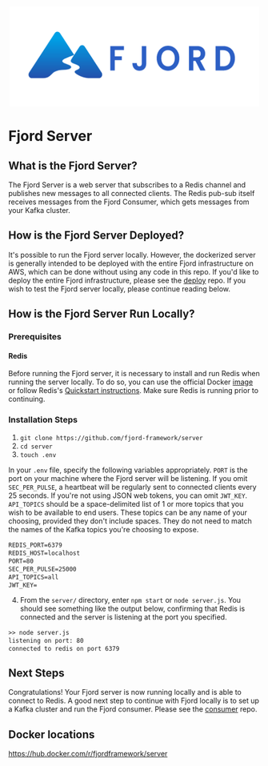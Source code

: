 <p align="center">
  <img src="./readme_materials/fjord.png" width="500" height="200" />
</p>

# Fjord Server

## What is the Fjord Server?

The Fjord Server is a web server that subscribes to a Redis channel and publishes new messages to all connected clients. The Redis pub-sub itself receives messages from the Fjord Consumer, which gets messages from your Kafka cluster.

## How is the Fjord Server Deployed?

It's possible to run the Fjord server locally. However, the dockerized server is generally intended to be deployed with the entire Fjord infrastructure on AWS, which can be done without using any code in this repo. If you'd like to deploy the entire Fjord infrastructure, please see the [deploy](https://github.com/fjord-framework/deploy) repo. If you wish to test the Fjord server locally, please continue reading below.

## How is the Fjord Server Run Locally?

### Prerequisites

#### Redis

Before running the Fjord server, it is necessary to install and run Redis when running the server locally. To do so, you can use the official Docker [image](https://hub.docker.com/_/redis/) or follow Redis's [Quickstart instructions](https://redis.io/topics/quickstart). Make sure Redis is running prior to continuing.

### Installation Steps

1. `git clone https://github.com/fjord-framework/server`
2. `cd server`
3. `touch .env`

In your `.env` file, specify the following variables appropriately. `PORT` is the port on your machine where the Fjord server will be listening. If you omit `SEC_PER_PULSE`, a heartbeat will be regularly sent to connected clients every 25 seconds. If you're not using JSON web tokens, you can omit `JWT_KEY`. `API_TOPICS` should be a space-delimited list of 1 or more topics that you wish to be available to end users. These topics can be any name of your choosing, provided they don't include spaces. They do not need to match the names of the Kafka topics you're choosing to expose.

```
REDIS_PORT=6379
REDIS_HOST=localhost
PORT=80
SEC_PER_PULSE=25000
API_TOPICS=all
JWT_KEY=
```

4. From the `server/` directory, enter `npm start` or `node server.js`. You should see something like the output below, confirming that Redis is connected and the server is listening at the port you specified.

```
>> node server.js
listening on port: 80
connected to redis on port 6379
```

## Next Steps

Congratulations! Your Fjord server is now running locally and is able to connect to Redis. A good next step to continue with Fjord locally is to set up a Kafka cluster and run the Fjord consumer. Please see the [consumer](https://github.com/fjord-framework/consumer) repo.

## Docker locations

https://hub.docker.com/r/fjordframework/server

